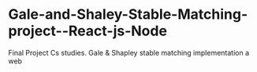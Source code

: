 # Gale-and-Shaley-Stable-Matching-project--React-js-Node
Final Project Cs studies. Gale &amp; Shapley stable matching implementation a web 
